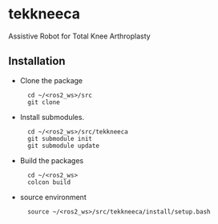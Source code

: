 # tekkneeca
Assistive Robot for Total Knee Arthroplasty

## Installation

- Clone the package

        cd ~/<ros2_ws>/src
        git clone

- Install submodules.

        cd ~/<ros2_ws>/src/tekkneeca
        git submodule init
        git submodule update

- Build the packages

        cd ~/<ros2_ws>
        colcon build

- source environment

        source ~/<ros2_ws>/src/tekkneeca/install/setup.bash


